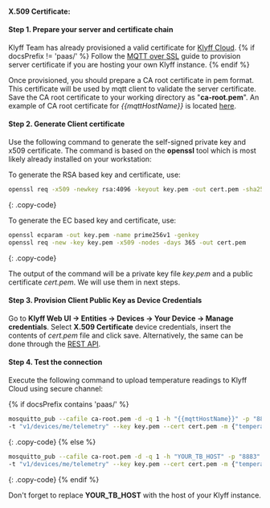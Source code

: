 #### X.509 Certificate:

#### Step 1. Prepare your server and certificate chain

Klyff Team has already provisioned a valid certificate for [Klyff Cloud](https://{{hostName}}/signup).
{% if docsPrefix != 'paas/' %}
Follow the [MQTT over SSL](/docs/{{docsPrefix}}user-guide/mqtt-over-ssl/) guide to provision server certificate if you are hosting your own Klyff instance.
{% endif %}

Once provisioned, you should prepare a CA root certificate in pem format. This certificate will be used by mqtt client to validate the server certificate.
Save the CA root certificate to your working directory as "**ca-root.pem**".
An example of CA root certificate for *{{mqttHostName}}* is located
[here](/docs/paas/user-guide/resources/mqtt-over-ssl/ca-root.pem).

#### Step 2. Generate Client certificate

Use the following command to generate the self-signed private key and x509 certificate.
The command is based on the **openssl** tool which is most likely already installed on your workstation:

To generate the RSA based key and certificate, use:

```bash
openssl req -x509 -newkey rsa:4096 -keyout key.pem -out cert.pem -sha256 -days 365 -nodes
```
{: .copy-code}

To generate the EC based key and certificate, use:

```bash
openssl ecparam -out key.pem -name prime256v1 -genkey
openssl req -new -key key.pem -x509 -nodes -days 365 -out cert.pem 
```
{: .copy-code}

The output of the command will be a private key file *key.pem* and a public certificate *cert.pem*.
We will use them in next steps.

#### Step 3. Provision Client Public Key as Device Credentials

Go to **Klyff Web UI -> Entities -> Devices -> Your Device -> Manage credentials**.
Select **X.509 Certificate** device credentials, insert the contents of *cert.pem* file and click save.
Alternatively, the same can be done through the [REST API](/docs/{{docsPrefix}}reference/rest-api/).

#### Step 4. Test the connection

Execute the following command to upload temperature readings to Klyff Cloud using secure channel:

{% if docsPrefix contains 'paas/' %}
```bash
mosquitto_pub --cafile ca-root.pem -d -q 1 -h "{{mqttHostName}}" -p "8883" \
-t "v1/devices/me/telemetry" --key key.pem --cert cert.pem -m {"temperature":25}
```
{: .copy-code}
{% else %}
```bash
mosquitto_pub --cafile ca-root.pem -d -q 1 -h "YOUR_TB_HOST" -p "8883" \
-t "v1/devices/me/telemetry" --key key.pem --cert cert.pem -m {"temperature":25}
```
{: .copy-code}
{% endif %}

Don't forget to replace **YOUR_TB_HOST** with the host of your Klyff instance.
